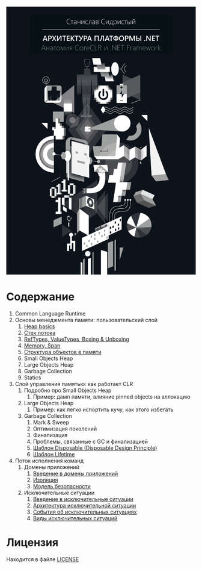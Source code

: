 ![](../bin/BookCover-ru.png)

# Содержание

  1. Common Language Runtime
  2. Основы менеджмента памяти: пользовательский слой
      1. [Heap basics](./MemoryManagementBasics.md)
      2. [Стек потока](./ThreadStack.md)
      3. [RefTypes, ValueTypes, Boxing & Unboxing](./ReferenceTypesVsValueTypes.md)
      4. [Memory, Span](./MemorySpan.md)
      5. [Структура объектов в памяти](./ObjectsStructure.md)
      6. Small Objects Heap
      7. Large Objects Heap
      8. Garbage Collection
      9. Statics
  3. Слой управления памятью: как работает CLR
      1. Подробно про Small Objects Heap
          1. Пример: дамп памяти, влияние pinned objects на аллокацию
      2. Large Objects Heap
          1. Пример: как легко испортить кучу, как этого избегать
      3. Garbage Collection
          1. Mark & Sweep
          2. Оптимизация поколений
          3. Финализация
          4. Проблемы, связанные с GC и финализацией
          5. [Шаблон Disposable (Disposable Design Principle)](./LifetimeManagement/2-Disposable.md)
          5. [Шаблон Lifetime](./LifetimeManagement/3-Lifetime.md)
  4. Поток исполнения команд
      1. Домены приложений
          1. [Введение в домены приложений](./AppDomains/1-AppDomains-Intro.md)
          2. [Изоляция](./AppDomains/2-AppDomains-Isolation.md)
          3. [Модель безопасности](./AppDomains/3-AppDomains-Security.md)
      2. Исключительные ситуации
          1. [Введение в исключительные ситуации](./ExceptionalFlow/1-Exceptions-Intro.md)
          2. [Архитектура исключительной ситуации](./ExceptionalFlow/2-Exceptions-Architecture.md)
          3. [События об исключительных ситуациях](./ExceptionalFlow/3-Exceptions-Events.md)
          4. [Виды исключительных ситуаций](./ExceptionalFlow/4-Exceptions-Types.md)

# Лицензия

Находится в файле [LICENSE](LICENSE)